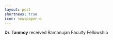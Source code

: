 ```yaml
---
layout: post
shortnews: true
icon: newspaper-o
---
```


<b>Dr. Tanmoy</b> received Ramanujan Faculty Fellowship